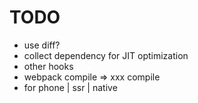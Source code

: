 # TODO
- use diff?
- collect dependency for JIT optimization
- other hooks
- webpack compile => xxx compile
- for phone | ssr | native
